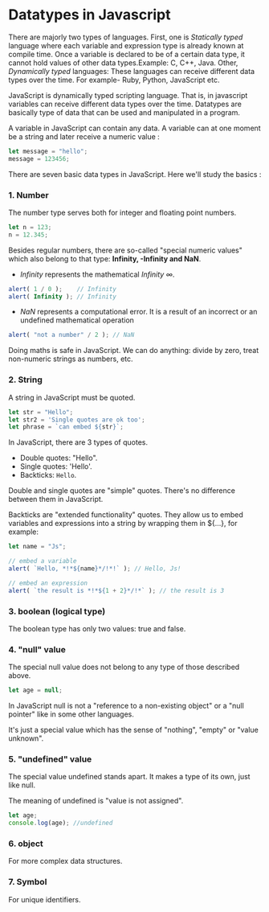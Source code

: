 # Datatypes in Javascript  

There are majorly two types of languages. First, one is *Statically typed* language where each variable and expression type is already known at compile time. Once a variable is declared to be of a certain data type, it cannot hold values of other data types.Example: C, C++, Java. Other, *Dynamically typed* languages: These languages can receive different data types over the time. For example- Ruby, Python, JavaScript etc.  

JavaScript is dynamically typed scripting language. That is, in javascript variables can receive different data types over the time. Datatypes are basically type of data that can be used and manipulated in a program.  

A variable in JavaScript can contain any data. A variable can at one moment be a string and later receive a numeric value :  

```javascript
let message = "hello";
message = 123456;
```  

There are seven basic data types in JavaScript. Here we'll study the basics :  

### 1. Number  

The number type serves both for integer and floating point numbers.
```javascript
let n = 123;
n = 12.345;
```  

Besides regular numbers, there are so-called "special numeric values" which also belong to that type: **Infinity, -Infinity and NaN**.  
  * *Infinity* represents the mathematical *Infinity ∞*.  
  ```javascript
  alert( 1 / 0 );    // Infinity
  alert( Infinity ); // Infinity  
  ```  
  * *NaN* represents a computational error. It is a result of an incorrect or an undefined mathematical operation  
  ```javascript
  alert( "not a number" / 2 ); // NaN
  ```  

Doing maths is safe in JavaScript. We can do anything: divide by zero, treat non-numeric strings as numbers, etc.  

### 2. String  

A string in JavaScript must be quoted.

```javascript
let str = "Hello";
let str2 = 'Single quotes are ok too';
let phrase = `can embed ${str}`;
```  

In JavaScript, there are 3 types of quotes.  
  * Double quotes: "Hello".
  * Single quotes: 'Hello'.
  * Backticks: `Hello`.  

Double and single quotes are "simple" quotes. There's no difference between them in JavaScript.

Backticks are "extended functionality" quotes. They allow us to embed variables and expressions into a string by wrapping them in ${…}, for example:  

```javascript
let name = "Js";

// embed a variable
alert( `Hello, *!*${name}*/!*!` ); // Hello, Js!

// embed an expression
alert( `the result is *!*${1 + 2}*/!*` ); // the result is 3
```

### 3. boolean (logical type)  

The boolean type has only two values: true and false.   

### 4. "null" value  

The special null value does not belong to any type of those described above.  

```javascript
let age = null;
```  

In JavaScript null is not a "reference to a non-existing object" or a "null pointer" like in some other languages.

It's just a special value which has the sense of "nothing", "empty" or "value unknown".  

### 5. "undefined" value  

The special value undefined stands apart. It makes a type of its own, just like null.

The meaning of undefined is "value is not assigned".  

```javascript
let age;
console.log(age); //undefined
```  

### 6. object  

For more complex data structures.

### 7. Symbol  

For unique identifiers.
